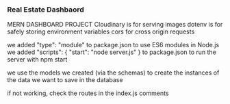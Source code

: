 ### Real Estate Dashbaord 

MERN DASHBOARD PROJECT
Cloudinary is for serving images
dotenv is for safely storing environment variables
cors for cross origin requests

we added "type": "module" to package.json to use ES6 modules in Node.js
we added "scripts": { "start": "node server.js" } to package.json to run the server with npm start

we use the models we created (via the schemas) to create the instances of the data we want to save in the database

if not working, check the routes in the index.js comments